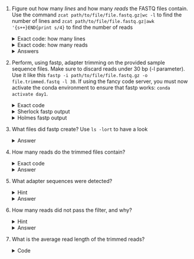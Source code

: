 1. Figure out how many _lines_ and how many _reads_ the FASTQ files contain. Use the command ``` zcat path/to/file/file.fastq.gz|wc -l ``` to find the number of lines and ``` zcat path/to/file/file.fastq.gz|awk '{s++}END{print s/4} ``` to find the number of reads
   
    <details> 
      <summary>Exact code: how many lines</summary>
      
      ```
      zcat SherlockHolmes/data/sherlock.fastq.gz|wc -l
      zcat SherlockHolmes/data/holmes.fastq.gz|wc -l
      ```
     </details>
     <details> 
     <summary>Exact code: how many reads</summary>
      
      ```
      zcat SherlockHolmes/data/sherlock.fastq.gz|awk '{s++}END{print s/4}'
      zcat SherlockHolmes/data/holmes.fastq.gz|awk '{s++}END{print s/4}'
      ```
      </details>
     <details> 
      <summary>Answers</summary>
      
     ![image](https://github.com/abigailramsoe/SherlockHolmes/assets/28560412/90fe3758-01ad-4379-bc0e-0eb25dc053c9)
   
        Both Sherlock and Holmes have 3,200,000 lines, which equals 800,000 reads (divide by 4)
      </details>
    
   
3. Perform, using fastp, adapter trimming on the provided sample sequence files. Make sure to discard reads under 30 bp (-l parameter). Use it like this  ``` fastp -i path/to/file/file.fastq.gz -o file.trimmed.fastq -l 30 ```. If using the fancy code server, you must now activate the conda environment to ensure that fastp works: ``` conda activate day1 ```.
     <details> 
     <summary>Exact code</summary>
      
      ```
      fastp -i SherlockHolmes/data/sherlock.fastq.gz -o sherlock.trimmed.fastq -l 30
      fastp -i SherlockHolmes/data/holmes.fastq.gz -o holmes.trimmed.fastq -l 30
      ```
      </details>
     <details> 
      <summary>Sherlock fastp output</summary>
      
    ![image](https://github.com/abigailramsoe/SherlockHolmes/assets/28560412/f6754801-3c96-4f2c-95f6-0071a5165761)
   
      </details>
        <details> 
      <summary>Holmes fastp output</summary>
      
    ![image](https://github.com/abigailramsoe/SherlockHolmes/assets/28560412/73f81568-c5f2-41ba-a361-c6412a88b169)
   
      </details>   



5. What files did fastp create? Use ```ls -lort``` to have a look
    <details> 
     <summary>Answer</summary>

    ![image](https://github.com/abigailramsoe/SherlockHolmes/assets/28560412/4b2be3a5-8ff2-4fa9-9cc4-d1db13bf3076)

      </details>

6. How many reads do the trimmed files contain?
     <details> 
     <summary>Exact code</summary>
      
      ```
      cat sherlock.trimmed.fastq|awk '{s++}END{print s/4}'
      cat holmes.trimmed.fastq.gz|awk '{s++}END{print s/4}'
      ```
      </details>
    <details> 
     <summary>Answer</summary>
      
   ![image](https://github.com/abigailramsoe/SherlockHolmes/assets/28560412/396119d3-1c44-4709-9a04-469facf199af)

   Sherlock now has 477,112 reads and Holmes has 800,000
      </details>


8. What adapter sequences were detected?
     <details> 
       <summary>Hint</summary>
      Look at the fastp output
      </details>
    <details> 

      <summary>Answer</summary>
      Both files had the Illumina TruSeq Adapter Read1 AGATCGGAAGAGCACACGTCTGAACTCCAGTCA
      </details>

9. How many reads did not pass the filter, and why? 
     <details>  
       <summary>Hint</summary>
      Look at the fastp output
      </details>
       <details> 

      <summary>Answer</summary>
      Sherlock: 322888 reads (800000-477112) did not pass the filter, some were too low quality, some had too many Ns, and some were too short
      
      Holmes: all reads passed the filter
      </details>
      
10. What is the average read length of the trimmed reads?
     <details> 

     <summary>Code</summary>
        
      ```
    cat sherlock.trimmed.fastq | awk 'NR%4==2{sum+=length($0)}END{print sum/(NR/4)}
    cat sherlock.holmes.fastq | awk 'NR%4==2{sum+=length($0)}END{print sum/(NR/4)}

      ```
      </details>
